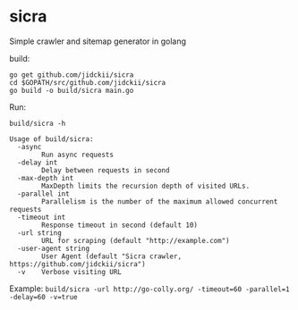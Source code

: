 # sicra
Simple crawler and sitemap generator in golang

build:  
```
go get github.com/jidckii/sicra
cd $GOPATH/src/github.com/jidckii/sicra
go build -o build/sicra main.go
```
Run:
```
build/sicra -h

Usage of build/sicra:
  -async
        Run async requests
  -delay int
        Delay between requests in second
  -max-depth int
        MaxDepth limits the recursion depth of visited URLs.
  -parallel int
        Parallelism is the number of the maximum allowed concurrent requests
  -timeout int
        Response timeout in second (default 10)
  -url string
        URL for scraping (default "http://example.com")
  -user-agent string
        User Agent (default "Sicra crawler, https://github.com/jidckii/sicra")
  -v    Verbose visiting URL
```

Example: 
`build/sicra -url http://go-colly.org/ -timeout=60 -parallel=1 -delay=60 -v=true`
